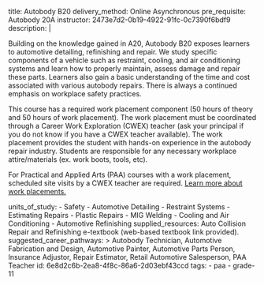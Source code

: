 title: Autobody B20
delivery_method: Online Asynchronous
pre_requisite: Autobody 20A
instructor: 2473e7d2-0b19-4922-91fc-0c7390f6bdf9
description: |
  <P>Building on the knowledge gained in A20,  Autobody B20 exposes learners to automotive detailing, refinishing and repair.  We study specific components of a vehicle such as restraint, cooling, and air conditioning systems and learn how to properly maintain, assess damage and repair these parts.  Learners also gain a basic understanding of the time and cost associated with various autobody repairs.  There is always a continued emphasis on workplace safety practices. </p>
  
  
  <P>This course has a required work placement component (50 hours of theory and 50 hours of work placement).  The work placement must be coordinated through a Career Work Exploration (CWEX) teacher (ask your principal if you do not know if you have a CWEX teacher available). The work placement provides the student with hands-on experience in the autobody repair industry. Students are responsible for any necessary workplace attire/materials (ex. work boots, tools, etc).</p>
  
  <P>For Practical and Applied Arts (PAA) courses with a work placement, scheduled site visits by a CWEX teacher are required. <a href="/courses/paa-work-placement">Learn more about work placements.</a></p>
units_of_study:
  - Safety
  - Automotive Detailing
  - Restraint Systems
  - Estimating Repairs
  - Plastic Repairs
  - MIG Welding
  - Cooling and Air Conditioning
  - Automotive Refinishing
supplied_resources: Auto Collision Repair and Refinishing e-textbook (web-based textbook link provided).
suggested_career_pathways: >
  Autobody Technician, Automotive Fabrication and Design, Automotive Painter, Automotive Parts Person,
  Insurance Adjustor, Repair Estimator, Retail Automotive Salesperson, PAA Teacher
id: 6e8d2c6b-2ea8-4f8c-86a6-2d03ebf43ccd
tags:
  - paa
  - grade-11
